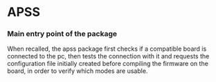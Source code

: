 # **APSS**
### Main entry point of the package


When recalled, the apss package first checks if a compatible board is connected to the pc, then tests the connection with it and requests the configuration file initially created before compiling the firmware on the board, in order to verify which modes are usable.
